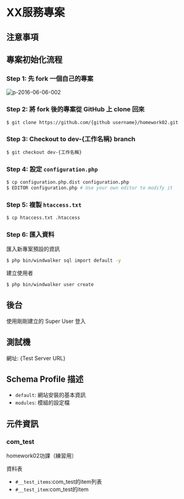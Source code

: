 # XX服務專案

## 注意事項



## 專案初始化流程

### Step 1: 先 fork 一個自己的專案

![p-2016-06-06-002](https://cloud.githubusercontent.com/assets/1639206/15809412/3a984f0c-2bc3-11e6-815f-279e1346a9b7.jpg)

### Step 2: 將 fork 後的專案從 GitHub 上 clone 回來

```bash
$ git clone https://github.com/{github username}/homework02.git
```

### Step 3: Checkout to dev-{工作名稱} branch

```bash
$ git checkout dev-{工作名稱}
```

### Step 4: 設定 `configuration.php`

```bash
$ cp configuration.php.dist configuration.php
$ EDITOR configuration.php # Use your own editor to modify it
```

### Step 5: 複製 `htaccess.txt`

```bash
$ cp htaccess.txt .htaccess
```

### Step 6: 匯入資料

匯入新專案預設的資訊

```bash
$ php bin/windwalker sql import default -y
```

建立使用者

```bash
$ php bin/windwalker user create
```

## 後台

使用剛剛建立的 Super User 登入

## 測試機

網址: {Test Server URL}

## Schema Profile 描述

- `default`: 網站安裝的基本資訊
- `modules`: 模組的設定檔

## 元件資訊

### com_test

homework02功課（練習用）

資料表

- `#__test_items`:com_test的item列表
- `#__test_item`:com_test的item
